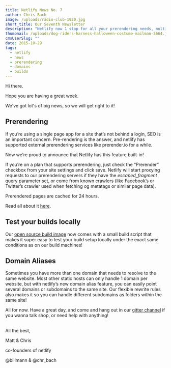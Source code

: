```yaml
---
title: Netlify News No. 7
author: Chris Bach
image: /uploads/radio-club-1920.jpg
short_title: Our Seventh Newsletter
description: "Netlify now 1 stop for all your prerendering needs, multiple domain aliases supported & testing your build locally easier than ever!"
thumbnail: /uploads/dog-riders-harness-halloween-costume-mailman-3664.jpg
cmsUserSlug: ""
date: 2015-10-29
tags:
  - netlify
  - news
  - prerendering
  - domains
  - builds
---
```


Hi there.  

Hope you are having a great week.  

We've got lot's of big news, so we will get right to it!  


## Prerendering
If you’re using a single page app for a site that’s not behind a login, SEO is an important concern. Pre-rendering is the answer, and netlify has supported external prerendering services like prerender.io for a while.

Now we’re proud to announce that Netlify has this feature built-in!

<!-- excerpt -->

If you’re on a plan that supports prerendering, just check the “Prerender” checkbox from your site settings and click save. Netlify will start proxying requests to our prerendering servers if they have the _escaped_fragment_ query parameter set, or come from known crawlers (like Facebook’s or Twitter’s crawler used when fetching og metatags or similar page data).

Prerendered pages are cached for 24 hours.

Read all about it [here](https://www.netlify.com/docs/prerendering).   


## Test your builds locally
Our [open source build image](https://github.com/netlify/build-image) now comes with a small build script that makes it super easy to test your build setup locally under the exact same conditions as on our build machines!   


## Domain Aliases
Sometimes you have more than one domain that needs to resolve to the same website. Most other static hosts can only handle 1 domain per website, but with netlify’s new domain alias feature, you can easily point several domains or subdomains to the same site. Our flexible rewrite rules also makes it so you can handle different subdomains as folders within the same site!

 All for now. Have a great day, and come and hang out in our [gitter channel](http://gitter.im/netlify/community) if you wanna talk shop, or need help with anything!  


<br>
All the best,

Matt &amp; Chris

co-founders of netlify

@biilmann &amp; @chr_bach
